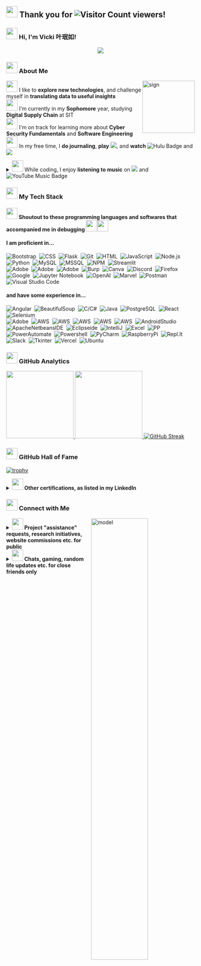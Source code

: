 ## <img src="https://cultofthepartyparrot.com/parrots/hd/ceilingparrot.gif" width="30" height="30"/> Thank you for ![Visitor Count](https://profile-counter.glitch.me/yvki/count.svg) viewers!
### <img src="https://cultofthepartyparrot.com/guests/hd/partyblob.gif" width="30" height="30"/> Hi, I'm Vicki 叶珉如!

<p align="center">
  <a href="https://github.com/yvki/"><img src="https://readme-typing-svg.herokuapp.com?font=Time+New+Roman&color=cyan&size=25&center=true&vCenter=true&width=600&height=100&lines=&#9889+Database+and+UI/UX+Enthusiast+&#9889"></a>
</p>

### <img src="https://cultofthepartyparrot.com/parrots/hd/laptop_parrot.gif" width="30" height="30"/> About Me
<img alt="sign" src="https://github.com/yvki/yvki/assets/66511759/6ddc7e29-3faa-4a58-b2e4-a1eee68210af" align="right" width="140" height="140"/>

<img src="https://cultofthepartyparrot.com/parrots/hd/hmmparrot.gif" width="30" height="30"/> I like to **explore new technologies**, and challenge myself in **translating data to useful insights**\
<img src="https://cultofthepartyparrot.com/parrots/hd/autonomousparrot.gif" width="30" height="30"/> I'm currently in my **Sophomore** year, studying **Digital Supply Chain** at SIT\
<img src="https://cultofthepartyparrot.com/parrots/uparrowparrot.gif" width="30" height="30"/> I'm on track for learning more about **Cyber Security Fundamentals** and **Software Engineering**\
<img src="https://cultofthepartyparrot.com/parrots/hd/pokeparrot.gif" width="30" height="30"/> In my free time, I **do journaling**, **play** <img src="https://img.shields.io/badge/pokemon-%23FFCB05.svg?&style=for-the-badge&logo=pokemon&logoColor=black" />, and **watch** <img src="https://img.shields.io/badge/Hulu-1CE783?logo=hulu&logoColor=000&style=for-the-badge" alt="Hulu Badge"> and <img src="https://img.shields.io/badge/netflix-%23E50914.svg?&style=for-the-badge&logo=netflix&logoColor=white"/> 

<details>
  <summary><img src="https://cultofthepartyparrot.com/parrots/hd/headsetparrot.gif" width="30" height="30"/>  While coding, I enjoy <b>listening to music</b> on <img src="https://img.shields.io/badge/Spotify-1ED760?&style=for-the-badge&logo=spotify&logoColor=white"/> and <img src="https://img.shields.io/badge/YouTube%20Music-F00?logo=youtubemusic&logoColor=fff&style=for-the-badge" alt="YouTube Music Badge"> </summary>
  <br />
  <!--<img src="https://lastfm-recently-played.vercel.app/api?user=yapsaurus&show_user=header&bg_color=3A3A3A&count=10&footer_style=wave&border_radius=20"/>-->
  <img src="https://spotify-recently-played-readme.vercel.app/api?user=yapsaurus&count=10&unique=true"/>
</details>

<!--<img alt="meme" src="https://i.gifer.com/origin/c7/c7c4d04532df1ed39820d39adf2626f9_w200.gif" align="right"/>-->
<!--![logo](https://github.com/yvki/yvki/assets/66511759/cc611897-f59a-4c65-a5cb-89c4c7e4feea)-->

### <img src="https://cultofthepartyparrot.com/parrots/hd/hardhatparrot.gif" width="30" height="30"/> My Tech Stack
#### <img src="https://cultofthepartyparrot.com/parrots/hd/evilparrot.gif" width="30" height="30"/> Shoutout to these programming languages and softwares that accompanied me in debugging <img src="https://cultofthepartyparrot.com/parrots/hd/boomparrot.gif" width="30" height="30"/><img src="https://cultofthepartyparrot.com/guests/hd/bugparrot.gif" width="30" height="30"/> 
#### I am proficient in...
![Bootstrap](https://img.shields.io/badge/-Bootstrap-05122A?style=flat&logo=bootstrap)&nbsp;
![CSS](https://img.shields.io/badge/-CSS-05122A?style=flat&logo=CSS3&logoColor=1572B6)&nbsp;
![Flask](https://img.shields.io/badge/-Flask-05122A?style=flat&logo=flask)&nbsp;
![Git](https://img.shields.io/badge/-Git-05122A?style=flat&logo=git)&nbsp;
![HTML](https://img.shields.io/badge/-HTML-05122A?style=flat&logo=HTML5)&nbsp;
![JavaScript](https://img.shields.io/badge/-JavaScript-05122A?style=flat&logo=javascript)&nbsp;
![Node.js](https://img.shields.io/badge/-Node.js-05122A?style=flat&logo=node.js)&nbsp;
![Python](https://img.shields.io/badge/-Python-05122A?style=flat&logo=python)&nbsp;
![MySQL](https://img.shields.io/badge/-MySQL-05122A?style=flat&logo=mysql)&nbsp;
![MSSQL](https://img.shields.io/badge/-MSSQLServer-05122A?style=flat&logo=microsoftsqlserver)&nbsp;
![NPM](https://img.shields.io/badge/-NPM-05122A?style=flat&logo=npm)&nbsp;
![Streamlit](https://img.shields.io/badge/-Streamlit-05122A?style=flat&logo=streamlit)&nbsp;\
![Adobe](https://img.shields.io/badge/-Adobe%20Illustrator-05122A?style=flat&logo=adobeillustrator)&nbsp;
![Adobe](https://img.shields.io/badge/-Adobe%20Premiere%20Pro-05122A?style=flat&logo=adobepremierepro)&nbsp;
![Adobe](https://img.shields.io/badge/-Adobe%20XD-05122A?style=flat&logo=adobexd)&nbsp;
![Burp](https://img.shields.io/badge/-Burp%20Suite-05122A?style=flat&logo=burp)&nbsp;
![Canva](https://img.shields.io/badge/-Canva-05122A?style=flat&logo=canva)&nbsp;
![Discord](https://img.shields.io/badge/-Discord-05122A?style=flat&logo=discord)&nbsp;
![Firefox](https://img.shields.io/badge/-Firefox-05122A?style=flat&logo=firefox)&nbsp;
![Google](https://img.shields.io/badge/-Google-05122A?style=flat&logo=google)&nbsp; 
![Jupyter Notebook](https://img.shields.io/badge/-Jupyter-05122A?style=flat&logo=jupyter)&nbsp; 
![OpenAI](https://img.shields.io/badge/-OpenAI-05122A?style=flat&logo=OpenAI)&nbsp; 
![Marvel](https://img.shields.io/badge/-Marvelapp-05122A?style=flat&logo=Marvelapp)&nbsp; 
![Postman](https://img.shields.io/badge/-Postman-05122A?style=flat&logo=Postman)&nbsp; 
![Visual Studio Code](https://img.shields.io/badge/-Visual%20Studio%20Code-05122A?style=flat&logo=visual-studio-code&logoColor=007ACC)&nbsp;
#### and have some experience in...
![Angular](https://img.shields.io/badge/-Angular-05122A?style=flat&logo=angular)&nbsp;
![BeautifulSoup](https://img.shields.io/badge/-BeautifulSoup-05122A?style=flat&logo=beautifulsoup)&nbsp;
![C/C#](https://img.shields.io/badge/-C-05122A?style=flat&logo=C&logoColor=A8B9CC)&nbsp;
![Java](https://img.shields.io/badge/-Java-05122A?style=flat&logo=Java&logoColor=FFA518)&nbsp;
![PostgreSQL](https://img.shields.io/badge/-PostgreSQL-05122A?style=flat&logo=postgresql)&nbsp;
![React](https://img.shields.io/badge/-React-05122A?style=flat&logo=react)&nbsp;
![Selenium](https://img.shields.io/badge/-Selenium-05122A?style=flat&logo=selenium)&nbsp;\
![Adobe](https://img.shields.io/badge/-Adobe%20Photoshop-05122A?style=flat&logo=adobephotoshop)&nbsp;
![AWS](https://img.shields.io/badge/-AWS%20Cloudwatch-05122A?style=flat&logo=amazoncloudwatch)&nbsp;
![AWS](https://img.shields.io/badge/-AWS%20EC2-05122A?style=flat&logo=amazonec2)&nbsp;
![AWS](https://img.shields.io/badge/-Amazon%20API%20Gateway-05122A?style=flat&logo=amazonapigateway)&nbsp;
![AWS](https://img.shields.io/badge/-Amazon%20RDS-05122A?style=flat&logo=amazonrds)&nbsp;
![AWS](https://img.shields.io/badge/-Amazon%20S3-05122A?style=flat&logo=amazons3)&nbsp;
![AndroidStudio](https://img.shields.io/badge/-Android%20Studio-05122A?style=flat&logo=androidstudio)&nbsp;
![ApacheNetbeansIDE](https://img.shields.io/badge/-Apache%20Netbeans%20IDE-05122A?style=flat&logo=apachenetbeanside)&nbsp;
![Eclipseide](https://img.shields.io/badge/-Eclipse%20IDE-05122A?style=flat&logo=eclipseide)&nbsp;
![IntelliJ](https://img.shields.io/badge/-IntelliJ-05122A?style=flat&logo=intellijidea)&nbsp;
![Excel](https://img.shields.io/badge/-Microsoft%20Excel-05122A?style=flat&logo=microsoftexcel)&nbsp;
![PP](https://img.shields.io/badge/-Microsoft%20Powerpoint-05122A?style=flat&logo=microsoftpowerpoint)&nbsp;
![PowerAutomate](https://img.shields.io/badge/-Microsoft%20Power%20Automate-05122A?style=flat&logo=powerautomate)&nbsp;
![Powershell](https://img.shields.io/badge/-Powershell-05122A?style=flat&logo=powershell)&nbsp;
![PyCharm](https://img.shields.io/badge/-Pycharm-05122A?style=flat&logo=pycharm)&nbsp;
![RaspberryPi](https://img.shields.io/badge/-Raspberry%20Pi-05122A?style=flat&logo=raspberrypi)&nbsp;
![Repl.It](https://img.shields.io/badge/-Replit-05122A?style=flat&logo=replit)&nbsp;
![Slack](https://img.shields.io/badge/-Slack-05122A?style=flat&logo=slack)&nbsp;
![Tkinter](https://img.shields.io/badge/-Tkinter-05122A?style=flat&logo=tkinter)&nbsp;
![Vercel](https://img.shields.io/badge/-Vercel-05122A?style=flat&logo=vercel)&nbsp;
![Ubuntu](https://img.shields.io/badge/-Ubuntu-05122A?style=flat&logo=ubuntu)&nbsp;

### <img src="https://cultofthepartyparrot.com/parrots/matrixparrot.gif" width="30" height="30"/> GitHub Analytics
<a href="https://github.com/yvki">
    <img height="180em" src="https://github-readme-stats-eight-theta.vercel.app/api?username=yvki&show_icons=true&theme=nightowl&include_all_commits=true&count_private=true&hide_border=true"/>
</a>
<a href="https://github.com/yvki">
    <img height="180em" src="https://github-readme-stats.vercel.app/api/top-langs/?username=yvki&layout=compact&langs_count=8&theme=nightowl&hide_border=true"/>
</a>
<a href="https://github.com/yvki">
    <img src="http://github-readme-streak-stats.herokuapp.com?user=yvki&theme=nightowl&date_format=j%20M%5B%20Y%5D&hide_border=true" alt="GitHub Streak" />
</a>

### <img src="https://cultofthepartyparrot.com/parrots/hd/spyparrot.gif" width="30" height="30"/> GitHub Hall of Fame
[![trophy](https://github-profile-trophy.vercel.app/?username=yvki&theme=juicyfresh&title=Joined2020,Experience,Stars,Commits,PullRequest,Repositories,Issues&margin-w=5&row=1&column=7)](https://github.com/yvki/)

<details>
  <summary><img src="https://cultofthepartyparrot.com/parrots/hd/sneezyparrot.gif" width="30" height="30"/><b> Other certifications, as listed in my LinkedIn</b>   </summary>
  <br />
  <img src="https://img.shields.io/badge/Amazon%20AWS-232F3E?logo=amazonaws&logoColor=fff&style=for-the-badge"/> <img src="https://img.shields.io/badge/Apple-000?logo=apple&logoColor=fff&style=for-the-badge"/> <img src="https://img.shields.io/badge/CompTIA-C8202F?logo=comptia&logoColor=fff&style=for-the-badge"/> <img src="https://img.shields.io/badge/Coursera-0056D2?logo=coursera&logoColor=fff&style=for-the-badge"/> <img src="https://img.shields.io/badge/Credly-FF6B00?logo=credly&logoColor=fff&style=for-the-badge"/> <img src="https://img.shields.io/badge/DataCamp-03EF62?logo=datacamp&logoColor=000&style=for-the-badge"/> <img src="https://img.shields.io/badge/freeCodeCamp-0A0A23?logo=freecodecamp&logoColor=fff&style=for-the-badge"/> <img src="https://img.shields.io/badge/Google-4285F4?logo=google&logoColor=fff&style=for-the-badge"/> <img src="https://img.shields.io/badge/HackerRank-00EA64?logo=hackerrank&logoColor=000&style=for-the-badge" /> <img src="https://img.shields.io/badge/IBM-052FAD?logo=ibm&logoColor=fff&style=for-the-badge"/> <img src="https://img.shields.io/badge/Intel-0071C5?logo=intel&logoColor=fff&style=for-the-badge"/> <img src="https://img.shields.io/badge/NVIDIA-76B900?logo=nvidia&logoColor=fff&style=for-the-badge"/>
</details>

### <img src="https://cultofthepartyparrot.com/parrots/hd/mergeimmediatelyparrot.gif" width="30" height="30"/> Connect with Me 
<img alt="model" src="https://github.com/yvki/yvki/assets/66511759/e4a7f898-9608-4045-8d2b-c3691f9448ca" align="right" width="55%" height="55%" />

<details>
  <summary><img src="https://cultofthepartyparrot.com/parrots/hd/flyingmoneyparrot.gif" width="30" height="30"/><b> Project "assistance" requests, research initiatives, website commissions etc. for public</b></summary>
  <br />
  <img src="https://img.shields.io/badge/Google%20Hangouts-0C9D58?logo=googlehangouts&logoColor=fff&style=for-the-badge"/> <img src="https://img.shields.io/badge/LinkedIn-0077B5?style=for-the-badge&logo=linkedin&logoColor=white"/> <img src="https://img.shields.io/badge/Microsoft_Outlook-0078D4?style=for-the-badge&logo=microsoft-outlook&logoColor=white"/> <img src="https://img.shields.io/badge/microsoft%20teams-%236264A7.svg?&style=for-the-badge&logo=microsoft%20teams&logoColor=white"/> <img src="https://img.shields.io/badge/telegram-%2326A5E4.svg?&style=for-the-badge&logo=telegram&logoColor=white"/> <img src="https://img.shields.io/badge/Twitch-9146FF?style=for-the-badge&logo=twitch&logoColor=white"/> <img src="https://img.shields.io/badge/Zoom-2D8CFF?style=for-the-badge&logo=zoom&logoColor=white"/> 
</details>
<details>
  <summary><img src="https://cultofthepartyparrot.com/parrots/hd/beerparrot.gif" width="30" height="30"/><b> Chats, gaming, random life updates etc. for close friends only</b></summary>
  <br /> 
  <img src="https://img.shields.io/badge/Discord-7289DA?style=for-the-badge&logo=discord&logoColor=white"/> <img src="https://img.shields.io/badge/EA-000?logo=ea&logoColor=fff&style=for-the-badge"/> <img src="https://img.shields.io/badge/gmail-%23EA4335.svg?&style=for-the-badge&logo=gmail&logoColor=white"/> <img src="https://img.shields.io/badge/nintendo%20switch-%23E60012.svg?&style=for-the-badge&logo=nintendo%20switch&logoColor=white"/> <img src="https://img.shields.io/badge/Pinterest-BD081C?logo=pinterest&logoColor=fff&style=for-the-badge"/> <img src="https://img.shields.io/badge/PlayStation-003791?logo=playstation&logoColor=fff&style=for-the-badge"/> <img src="https://img.shields.io/badge/telegram-%2326A5E4.svg?&style=for-the-badge&logo=telegram&logoColor=white"/> <img src="https://img.shields.io/badge/Twitch-9146FF?style=for-the-badge&logo=twitch&logoColor=white"/> <img src="https://img.shields.io/badge/Twitter-1DA1F2?style=for-the-badge&logo=twitter&logoColor=white"/> <img src="https://img.shields.io/badge/whatsapp-%2325D366.svg?&style=for-the-badge&logo=whatsapp&logoColor=white"/> <img src="https://img.shields.io/badge/Xbox-107C10?logo=xbox&logoColor=fff&style=for-the-badge"/>
</details> 

<!--<p align="center">
<a href="mailto:@sit.singaporetech.edu.sg"><img src="https://img.shields.io/badge/-@sit.singaporetech.edu.sg-D14836?style=flat&logo=Microsoft&logoColor=white"/></a>
</p>-->
